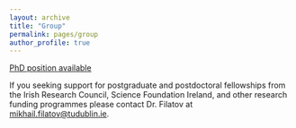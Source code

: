```yaml
---
layout: archive
title: "Group"
permalink: pages/group
author_profile: true
---
```


[PhD position available]()

If you seeking support for postgraduate and postdoctoral fellowships from the Irish Research Council, Science Foundation Ireland,
and other research funding programmes please contact Dr. Filatov at mikhail.filatov@tudublin.ie.
